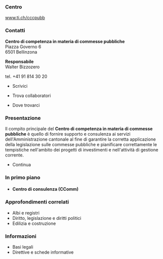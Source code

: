 ###  Centro

www.ti.ch/cccpubb

###  Contatti

**Centro di competenza in materia di commesse pubbliche**  
Piazza Governo 6  
6501 Bellinzona

 **Responsabile**  
Walter Bizzozero

tel. +41 91 814 30 20  

  * Scrivici

  * Trova collaboratori

  * Dove trovarci

###  Presentazione

Il compito principale del **Centro di competenza in materia di commesse
pubbliche** è quello di fornire supporto e consulenza ai servizi
dell'Amministrazione cantonale al fine di garantire la corretta applicazione
della legislazione sulle commesse pubbliche e pianificare correttamente le
tempistiche nell'ambito dei progetti di investimenti e nell'attività di
gestione corrente.

  * Continua

###  In primo piano

  * #### Centro di consulenza (CComm)

###  Approfondimenti correlati

  * Albi e registri
  * Diritto, legislazione e diritti politici
  * Edilizia e costruzione

###  Informazioni

  * Basi legali
  * Direttive e schede informative

